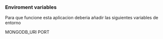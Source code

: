 ### Enviroment variables
Para que funcione esta aplicacion deberia añadir las siguientes variables de entorno

MONGODB_URI
PORT


<!-- corriendo nueva version 1.9 -->